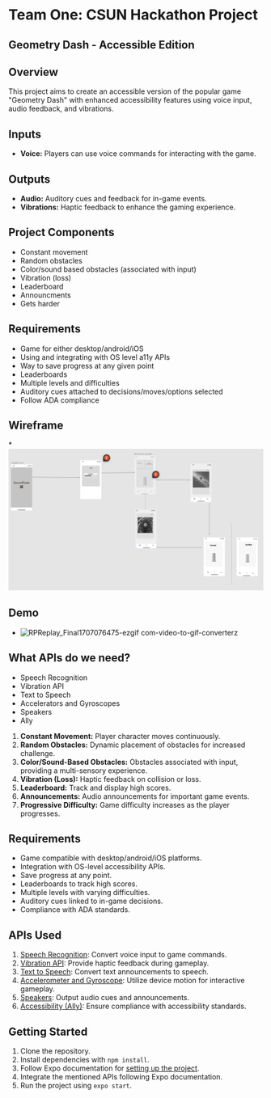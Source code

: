 

# Team One: CSUN Hackathon Project

## Geometry Dash - Accessible Edition

## Overview
This project aims to create an accessible version of the popular game "Geometry Dash" with enhanced accessibility features using voice input, audio feedback, and vibrations.

## Inputs
- **Voice:** Players can use voice commands for interacting with the game.

## Outputs
- **Audio:** Auditory cues and feedback for in-game events.
- **Vibrations:** Haptic feedback to enhance the gaming experience.

## Project Components
* Constant movement
* Random obstacles
* Color/sound based obstacles (associated with input)
* Vibration (loss)
* Leaderboard
* Announcments
* Gets harder

## Requirements 

* Game for either desktop/android/iOS ​
* Using and integrating with OS level a11y APIs ​
* Way to save progress at any given point ​
* Leaderboards ​
* Multiple levels and difficulties ​
* Auditory cues attached to decisions/moves/options selected ​
* Follow ADA compliance ​

## Wireframe
*<img src ="picture/image.png"> 

## Demo
* ![RPReplay_Final1707076475-ezgif com-video-to-gif-converter](https://github.com/nverkhachoyan/team-one/assets/83620487/e152cd59-fd88-4ca7-b332-cce4e6cc5fa3)z

## What APIs do we need?

* Speech Recognition
* Vibration API
* Text to Speech
* Accelerators and Gyroscopes
* Speakers
* Ally

1. **Constant Movement:** Player character moves continuously.
2. **Random Obstacles:** Dynamic placement of obstacles for increased challenge.
3. **Color/Sound-Based Obstacles:** Obstacles associated with input, providing a multi-sensory experience.
4. **Vibration (Loss):** Haptic feedback on collision or loss.
5. **Leaderboard:** Track and display high scores.
6. **Announcements:** Audio announcements for important game events.
7. **Progressive Difficulty:** Game difficulty increases as the player progresses.

## Requirements
- Game compatible with desktop/android/iOS platforms.
- Integration with OS-level accessibility APIs.
- Save progress at any point.
- Leaderboards to track high scores.
- Multiple levels with varying difficulties.
- Auditory cues linked to in-game decisions.
- Compliance with ADA standards.

## APIs Used
1. [Speech Recognition](https://docs.expo.dev/versions/latest/sdk/speech/): Convert voice input to game commands.
2. [Vibration API](https://docs.expo.dev/versions/latest/sdk/vibration/): Provide haptic feedback during gameplay.
3. [Text to Speech](https://docs.expo.dev/versions/latest/sdk/speech/): Convert text announcements to speech.
4. [Accelerometer and Gyroscope](https://docs.expo.dev/versions/latest/sdk/accelerometer/): Utilize device motion for interactive gameplay.
5. [Speakers](https://docs.expo.dev/versions/latest/sdk/audio/): Output audio cues and announcements.
6. [Accessibility (Ally)](https://docs.expo.dev/versions/latest/sdk/accessibility/): Ensure compliance with accessibility standards.

## Getting Started
1. Clone the repository.
2. Install dependencies with `npm install`.
3. Follow Expo documentation for [setting up the project](https://docs.expo.dev/).
4. Integrate the mentioned APIs following Expo documentation.
5. Run the project using `expo start`.

